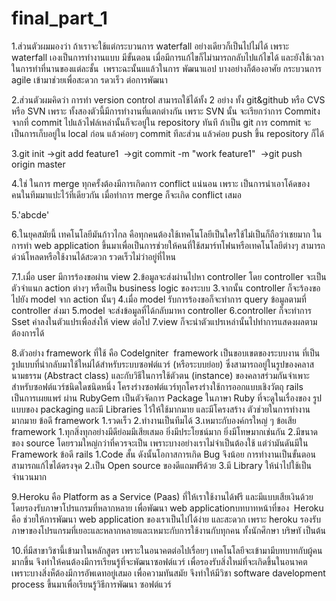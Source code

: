 # final_part_1
1.ส่วนตัวผมมองว่า ถ้าเราจะใช้แต่กระบวนการ waterfall อย่างเดียวก็เป็นไปไม่ได้ เพราะ waterfall เองเป็นการทำงานแบบ มีขั้นตอน เมื่อมีการแก้ไขก็ไม่ามารถกลับไปแก้ไขได้ และยังใช้เวลาในการทำที่นานของแต่ละชั้น  เพราะฉะนั้นแแล้วในการ พัฒนาแอป บางอย่างก็ต้องอาศัย กระบวนการ agile เข้ามาช่วยเพื่อสะดวก รดวเร็ว ต่อการพัฒนา

2.ส่วนตัวผมคิดว่า การทำ version control สามารถใช้ได้ทั้ง 2 อย่าง ทั้ง git&github หรือ CVS หรือ SVN เพราะ ทั้งสองตัวนี้มีการทำงานที่แตกต่างกัน เพราะ SVN นั้น จะเรียกว่าการ Commitงจากที่ commit ไปแล้วไฟล์เหล่านั้นก็จะอยู่ใน repository ทันที ถ้าเป็น git การ commit จะเป็นการเก็บอยู่ใน local ก่อน แล้วค่อยๆ commit ทีละส่วน แล้วค่อย push ขึ้น repository ก็ได้

3.git init
  ->git add feature1 
  ->git commit -m "work feature1" 
  ->git push origin master

4.ใช่ ในการ merge ทุกครั้งต้องมีการเกิดการ conflict แน่นอน เพราะ เป็นการนำเอาโค้ดของคนในทีมมาแปะไว้ที่เดียวกัน เมื่อทำการ merge ก็จะเกิด conflict เสมอ 

5.'abcde' 

6.ในยุคสมัยนี้ เทคโนโลยีมันก้าวไกล คือทุกคนต้องใช้เทคโนโลยีเป็นใครใช้ไม่เป็นก็ถือว่าเชยมาก ในการทำ web application ขึ้นมาเพื่อเป็นการช่วยให้คนที่ใช้สมาร์ทโฟนหรือเทคโนโลยีต่างๆ สามารถด่วน์โหลดหรือใช้งานได้สะดวก รวดเร็วไม่ว่าอยู่ที่ไหน

7.1.เมื่อ user มีการร้องขอผ่าน view
  2.ข้อมูลจะส่งผ่านไปหา controller โดย controller จะเป็นตัวจำแนก action ต่างๆ หรือเป็น business logic ของระบบ
  3.จากนั้น controller ก็จะร้องขอไปยัง model จาก action นั้นๆ 
  4.เมื่อ model รับการร้องขอก็จะทำการ query ข้อมูลตามที่ controller ส่งมา
  5.model จะส่งข้อมูลที่ได้กลับมาหา controller
  6.controller ก็จะทำการ Sset ค่าลงในตัวแปรเพื่อส่งให้ view ต่อไป
  7.view ก็จะนำตัวแปรเหล่านั้นไปทำการแสดงผลตามต้องการได้

8.ตัวอย่าง framework ที่ใช้ คือ CodeIgniter 
framework เป็นขอบเขตของระบบงาน ที่เป็นรูปแบบที่นำกลับมาใช้ใหม่ได้สำหรับระบบซอฟต์แวร์ (หรือระบบย่อย) ซึ่งสามารถอยู่ในรูปของคลาสนามธรรม (Abstract class) และกับวิธีในการใช้ตัวตน (instance) ของคลาสร่วมกันจำเพาะสำหรับซอฟต์แวร์ชนิดใดชนิดหนึ่ง โครงร่างซอฟต์แวร์ทุกโครงร่างใช้การออกแบบเชิงวัตถุ
rails  เป็นการเผยแพร่ ผ่าน RubyGem เป็นตัวจัดการ Package ในภาษา Ruby ที่จะดูในเรื่องของ รูปแบบของ packaging และมี Libraries ไว้ให้ใช้มากมาย และมีโครงสร้าง ตัวช่วยในการทำงานมากมาย
ข้อดี framework 1.รวดเร็ว 2.ทำงานเป็นทีมได้ 3.เหมาะกับองค์กรใหญ่ ๆ
ข้อเสีย framework 1.ทุกสิ่งทุกอย่างมีดีย่อมมีเสียเสมอ ยิ่งมีประโยชน์มาก ยิ่งมีโทษมากเช่นกัน 2.มีขนาดของ source โดยรวมใหญ่กว่าที่ควรจะเป็น เพราะบางอย่างเราไม่จำเป็นต้องใช้ แต่ว่ามันดันมีใน Framework
ข้อดี rails 1.Code สั้น ดังนั้นโอกาสการเกิด Bug จึงน้อย การทำงานเป็นขั้นตอน สามารถแก้ไขได้ตรงจุด 2.เป็น Open source ของดีแถมฟรีด้วย 3.มี Library ให้นำไปใช้เป็นจำนวนมาก

9.Heroku คือ Platform as a Service (Paas) ที่ให้เราใช้งานได้ฟรี และมีแบบเสียเงินด้วย โดยรองรับภาษาโปรแกรมที่หลากหลาย เพื่อพัฒนา web applicationบทบาทหน้าที่ของ  Heroku คือ ช่วยให้การพัฒนา web application ของเราเป็นไปได้ง่าย และสะดวก เพราะ heroku รองรับภาษาของโปรแกรมที่เยอะและหลากหลายและเหมาะกับการใช้งานกับทุกคน ทั้งนักศึกษา บริษทั เป็นต้น

10.ที่มีสาขาวิชานี้เข้ามาในหลักสูตร เพราะในอนาคตต่อไปเรื่อยๆ เทคโนโลยีจะเข้ามามีบทบาทกับผู้คนมากขึ้น จึงทำให้คนต้องมีการเรียนรู้ที่จะพัฒนาซอฟต์แวร์ เพื่อรองรับสิ่งใหม่ที่จะเกิดขึ้นในอนาคต เพราะบางสิ่งห็ต้องมีการอัพเดทอยู่เสมอ เพื่อความทันสมัย จึงทำให้มีวิชา software davelopment process ขึ้นมาเพื่อเรียนรู้วิธีการพัฒนา ซอฟต์แวร์ 
